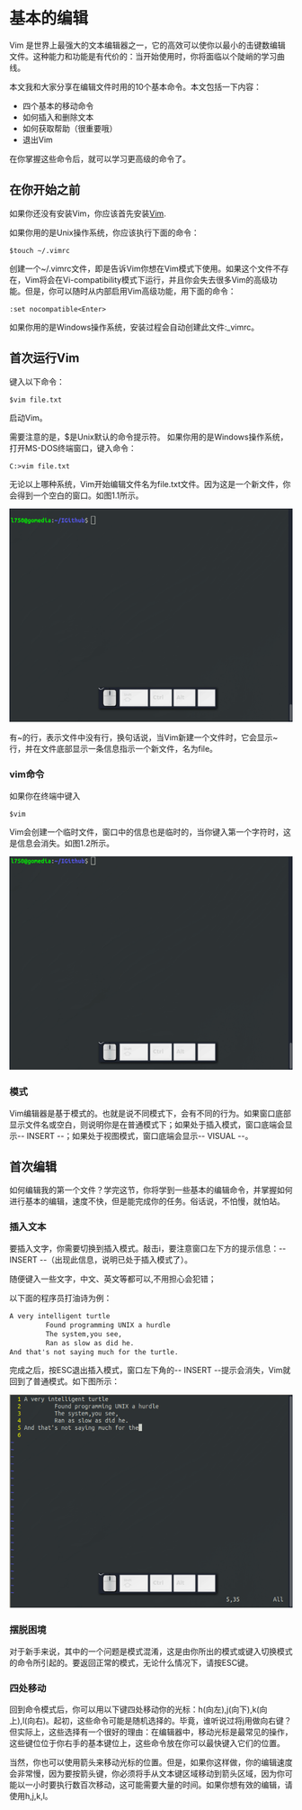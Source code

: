 # 基本的编辑

Vim 是世界上最强大的文本编辑器之一，它的高效可以使你以最小的击键数编辑文件。这种能力和功能是有代价的：当开始使用时，你将面临以个陡峭的学习曲线。

本文我和大家分享在编辑文件时用的10个基本命令。本文包括一下内容：

- 四个基本的移动命令
- 如何插入和删除文本
- 如何获取帮助（很重要哦）
- 退出Vim

在你掌握这些命令后，就可以学习更高级的命令了。

## 在你开始之前

如果你还没有安装Vim，你应该首先安装[Vim](https://vim.en.softonic.com/).

如果你用的是Unix操作系统，你应该执行下面的命令：
```
$touch ~/.vimrc
```
创建一个~/.vimrc文件，即是告诉Vim你想在Vim模式下使用。如果这个文件不存在，Vim将会在Vi-compatibility模式下运行，并且你会失去很多Vim的高级功能。但是，你可以随时从内部启用Vim高级功能，用下面的命令：
```
:set nocompatible<Enter>
```

如果你用的是Windows操作系统，安装过程会自动创建此文件:_vimrc。

## 首次运行Vim

键入以下命令：
```
$vim file.txt
```
启动Vim。

需要注意的是，$是Unix默认的命令提示符。
如果你用的是Windows操作系统，打开MS-DOS终端窗口，键入命令：
```
C:>vim file.txt
```

无论以上哪种系统，Vim开始编辑文件名为file.txt文件。因为这是一个新文件，你会得到一个空白的窗口。如图1.1所示。

![image](1.1.gif)

有~的行，表示文件中没有行，换句话说，当Vim新建一个文件时，它会显示~行，并在文件底部显示一条信息指示一个新文件，名为file。

### vim命令

如果你在终端中键入
```
$vim
```

Vim会创建一个临时文件，窗口中的信息也是临时的，当你键入第一个字符时，这是信息会消失。如图1.2所示。

![image](1.2.gif)

### 模式

Vim编辑器是基于模式的。也就是说不同模式下，会有不同的行为。如果窗口底部显示文件名或空白，则说明你是在普通模式下；如果处于插入模式，窗口底端会显示-- INSERT --；如果处于视图模式，窗口底端会显示-- VISUAL --。


## 首次编辑

如何编辑我的第一个文件？学完这节，你将学到一些基本的编辑命令，并掌握如何进行基本的编辑，速度不快，但是能完成你的任务。俗话说，不怕慢，就怕站。

### 插入文本

要插入文字，你需要切换到插入模式。敲击i，要注意窗口左下方的提示信息：-- INSERT --（出现此信息，说明已处于插入模式了）。

随便键入一些文字，中文、英文等都可以,不用担心会犯错；

以下面的程序员打油诗为例：
```
A very intelligent turtle
         Found programming UNIX a hurdle
         The system,you see,
         Ran as slow as did he.
And that's not saying much for the turtle.
```

完成之后，按ESC退出插入模式，窗口左下角的-- INSERT --提示会消失，Vim就回到了普通模式。如下图所示：

![image](1.3.gif)

### 摆脱困境

对于新手来说，其中的一个问题是模式混淆，这是由你所出的模式或键入切换模式的命令所引起的。要返回正常的模式，无论什么情况下，请按ESC键。

### 四处移动

回到命令模式后，你可以用以下键四处移动你的光标：h(向左),j(向下),k(向上),l(向右)。起初，这些命令可能是随机选择的。毕竟，谁听说过将j用做向右键？但实际上，这些选择有一个很好的理由：在编辑器中，移动光标是最常见的操作，这些键位位于你右手的基本键位上，这些命令放在你可以最快键入它们的位置。

当然，你也可以使用箭头来移动光标的位置。但是，如果你这样做，你的编辑速度会非常慢，因为要按箭头键，你必须将手从文本键区域移动到箭头区域，因为你可能以一小时要执行数百次移动，这可能需要大量的时间。如果你想有效的编辑，请使用h,j,k,l。























